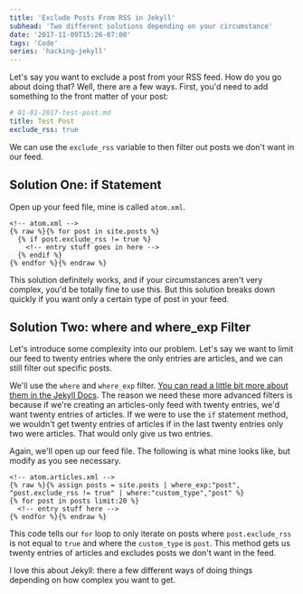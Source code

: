 ```yaml
---
title: 'Exclude Posts From RSS in Jekyll'
subhead: 'Two different solutions depending on your circumstance'
date: '2017-11-09T15:26-07:00'
tags: 'Code'
series: 'hacking-jekyll'
---
```


Let's say you want to exclude a post from your RSS feed. How do you go about doing that? Well, there are a few ways. First, you'd need to add something to the front matter of your post:

```yaml
# 01-01-2017-test-post.md
title: Test Post
exclude_rss: true
```

We can use the `exclude_rss` variable to then filter out posts we don't want in our feed.

## Solution One: if Statement

Open up your feed file, mine is called `atom.xml`.

```liquid
<!-- atom.xml -->
{% raw %}{% for post in site.posts %}
  {% if post.exclude_rss != true %}
    <!-- entry stuff goes in here -->
  {% endif %}
{% endfor %}{% endraw %}
```

This solution definitely works, and if your circumstances aren't very complex, you'd be totally fine to use this. But this solution breaks down quickly if you want only a certain type of post in your feed.

## Solution Two: where and where_exp Filter

Let's introduce some complexity into our problem. Let's say we want to limit our feed to twenty entries where the only entries are articles, and we can still filter out specific posts.

We'll use the `where` and `where_exp` filter. [You can read a little bit more about them in the Jekyll Docs](https://jekyllrb.com/docs/templates/). The reason we need these more advanced filters is because if we're creating an articles-only feed with twenty entries, we'd want twenty entries of articles. If we were to use the `if` statement method, we wouldn't get twenty entries of articles if in the last twenty entries only two were articles. That would only give us two entries.

Again, we'll open up our feed file. The following is what mine looks like, but modify as you see necessary.

```liquid
<!-- atom.articles.xml -->
{% raw %}{% assign posts = site.posts | where_exp:"post", "post.exclude_rss != true" | where:"custom_type","post" %}
{% for post in posts limit:20 %}
  <!-- entry stuff here -->
{% endfor %}{% endraw %}
```

This code tells our `for` loop to only iterate on posts where `post.exclude_rss ` is not equal to `true` and where the `custom_type` is `post`. This method gets us twenty entries of articles and excludes posts we don't want in the feed.

I love this about Jekyll: there a few different ways of doing things depending on how complex you want to get.
